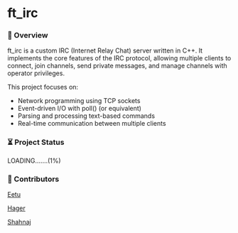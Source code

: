 # ft_irc
### 📌 Overview

ft_irc is a custom IRC (Internet Relay Chat) server written in C++. It implements the core features of the IRC protocol, allowing multiple clients to connect, join channels, send private messages, and manage channels with operator privileges.

This project focuses on:
- Network programming using TCP sockets
- Event-driven I/O with poll() (or equivalent)
- Parsing and processing text-based commands
- Real-time communication between multiple clients




### ⏳ Project Status
LOADING.......(1%)




### 🤝 Contributors
[Eetu](https://github.com/eetuhki)

[Hager](https://github.com/imhaqer)

[Shahnaj](https://github.com/shahnajsc)

